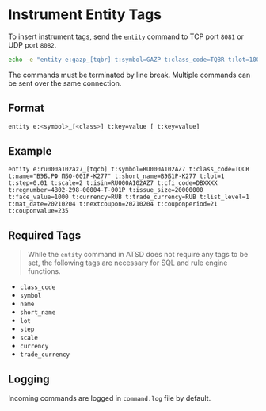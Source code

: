 # Instrument Entity Tags

To insert instrument tags, send the [`entity`](../api/network/entity.md) command to TCP port `8081` or UDP port `8082`.

```bash
echo -e "entity e:gazp_[tqbr] t:symbol=GAZP t:class_code=TQBR t:lot=100" > /dev/tcp/atsd_hostname/8081
```

The commands must be terminated by line break. Multiple commands can be sent over the same connection.

## Format

```bash
entity e:<symbol>_[<class>] t:key=value [ t:key=value]
```

## Example

```ls
entity e:ru000a102az7_[tqcb] t:symbol=RU000A102AZ7 t:class_code=TQCB t:name="ВЭБ.РФ ПБО-001Р-К277" t:short_name=ВЭБ1P-К277 t:lot=1 t:step=0.01 t:scale=2 t:isin=RU000A102AZ7 t:cfi_code=DBXXXX t:regnumber=4B02-298-00004-T-001P t:issue_size=20000000 t:face_value=1000 t:currency=RUB t:trade_currency=RUB t:list_level=1 t:mat_date=20210204 t:nextcoupon=20210204 t:couponperiod=21 t:couponvalue=235
```

## Required Tags

> While the `entity` command in ATSD does not require any tags to be set, the following tags are necessary for SQL and rule engine functions.

* `class_code`
* `symbol`
* `name`
* `short_name`
* `lot`
* `step`
* `scale`
* `currency`
* `trade_currency`

## Logging

Incoming commands are logged in `command.log` file by default.